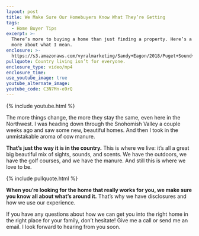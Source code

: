 ```yaml
---
layout: post
title: We Make Sure Our Homebuyers Know What They’re Getting
tags:
  - Home Buyer Tips
excerpt: >-
  There’s more to buying a home than just finding a property. Here’s a little
  more about what I mean.
enclosure: >-
  https://s3.amazonaws.com/vyralmarketing/Sandy+Eagon/2018/Puget+Sound+Real+Estate+Agent-+Country+Life.mp4
pullquote: Country living isn’t for everyone.
enclosure_type: video/mp4
enclosure_time:
use_youtube_image: true
youtube_alternate_image:
youtube_code: C3N7Mn-o9rQ
---
```


{% include youtube.html %}

The more things change, the more they stay the same, even here in the Northwest. I was heading down through the Snohomish Valley a couple weeks ago and saw some new, beautiful homes. And then I took in the unmistakable aroma of cow manure.

**That’s just the way it is in the country.** This is where we live: it’s all a great big beautiful mix of sights, sounds, and scents. We have the outdoors, we have the golf courses, and we have the manure. And still this is where we love to be.

{% include pullquote.html %}

**When you’re looking for the home that really works for you, we make sure you know all about what’s around it.** That’s why we have disclosures and how we use our experience.&nbsp;

If you have any questions about how we can get you into the right home in the right place for your family, don’t hesitate! Give me a call or send me an email. I look forward to hearing from you soon.